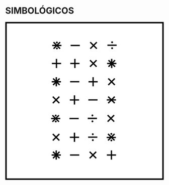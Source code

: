 # SIMBOLÓGICOS

![](https://github.com/DanielBrito/no-ritmo-de-algo/blob/master/PoemasVisuais/img/simbologicos.jpg)
